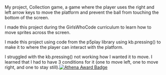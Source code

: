
My project, Collection game, a game where the player uses the right and left arrow keys to move the platform and prevent the ball from touching the bottom of the screen.

I made this project during the GirlsWhoCode curriculum to learn how to move sprites across the screen.
 
I made this project using code from the p5play library using kb.pressing() to make it to where the player can interact with the platform.

I struggled with the kb.pressing() not working how I wanted it to move. I learned that I had to have 3 conditions for it (one to move left, one to move right, and one to stay still).[![Athena Award Badge](https://img.shields.io/endpoint?url=https%3A%2F%2Faward.athena.hackclub.com%2Fapi%2Fbadge)](https://award.athena.hackclub.com?utm_source=readme)